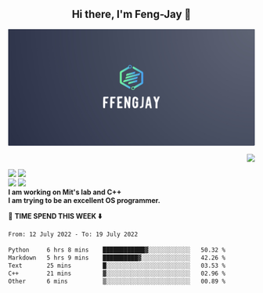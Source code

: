 <h2 align="center"> Hi there, I'm Feng-Jay 👋 </h2>  

![](https://github.com/Feng-Jay/DataStruct/blob/master/Image/1.png)  

<img align="right" src="https://github-readme-stats.vercel.app/api?username=Feng-Jay&show_icons=true&icon_color=CE1D2D&text_color=718096&bg_color=ffffff&hide_title=true" />


&emsp;

![](https://visitor-badge.glitch.me/badge?page_id=Feng-Jay.readme)
![](https://img.shields.io/badge/Concentrate-Cpp-blue)  
![](https://img.shields.io/badge/Rust-primer-orange)
![](https://img.shields.io/badge/Target-OS-9cf)  
**I am working on Mit's lab and C++**  
**I am trying to be an excellent OS programmer.**  


📘 **TIME SPEND THIS WEEK ⬇️**
<!--START_SECTION:waka-->

```text
From: 12 July 2022 - To: 19 July 2022

Python     6 hrs 8 mins    ████████████▓░░░░░░░░░░░░   50.32 %
Markdown   5 hrs 9 mins    ██████████▓░░░░░░░░░░░░░░   42.26 %
Text       25 mins         █░░░░░░░░░░░░░░░░░░░░░░░░   03.53 %
C++        21 mins         ▓░░░░░░░░░░░░░░░░░░░░░░░░   02.96 %
Other      6 mins          ▒░░░░░░░░░░░░░░░░░░░░░░░░   00.89 %
```

<!--END_SECTION:waka-->
